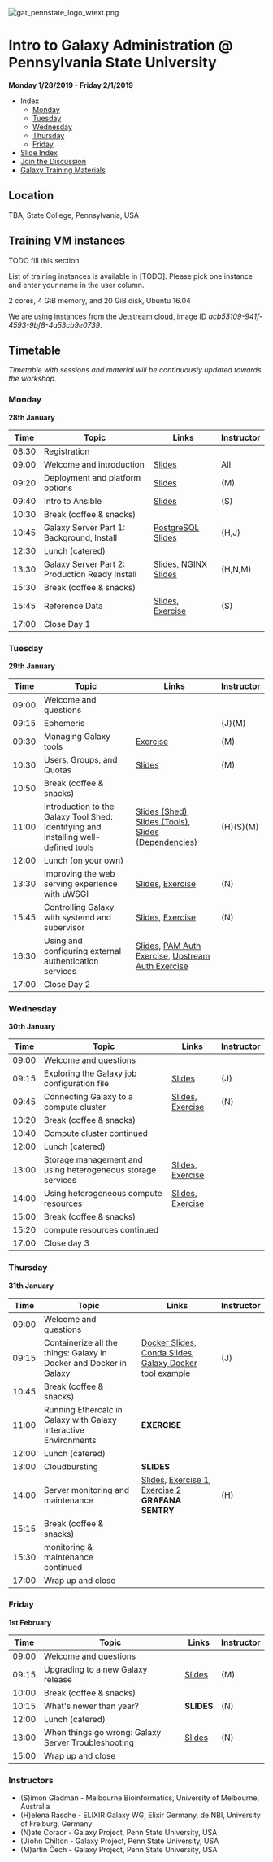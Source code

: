 ![gat_pennstate_logo_wtext.png](docs/shared-images/gat_pennstate_logo_wtext.png)
# Intro to Galaxy Administration @ Pennsylvania State University

**Monday 1/28/2019 - Friday 2/1/2019**

- Index
	- [Monday](#monday)
	- [Tuesday](#tuesday)
	- [Wednesday](#wednesday)
	- [Thursday](#thursday)
	- [Friday](#friday)
- [Slide Index](https://galaxyproject.github.io/dagobah-training/2019-pennstate/)
- [Join the Discussion](https://gitter.im/dagobah-training/Lobby)
- [Galaxy Training Materials](https://training.galaxyproject.org/)

## Location

TBA, State College, Pennsylvania, USA

## Training VM instances

TODO fill this section

List of training instances is available in [TODO]. Please pick one instance and enter your name in the user column.

2 cores, 4 GiB memory, and 20 GiB disk, Ubuntu 16.04

We are using instances from the [Jetstream cloud](https://jetstream-cloud.org/), image ID _acb53109-941f-4593-9bf8-4a53cb9e0739_.

## Timetable

_Timetable with sessions and material will be continuously updated towards the workshop._

### Monday
**28th January**

| **Time** | **Topic** | **Links** | **Instructor** |
| -------- | --------- | --------- | ----------- |
| 08:30 | Registration | | |
| 09:00 | Welcome and introduction | [Slides](https://galaxyproject.github.io/dagobah-training/2019-pennstate/00-intro/intro.html) | All |
| 09:20 | Deployment and platform options | [Slides](https://galaxyproject.github.io/training-material/topics/admin/tutorials/deployment-platforms-options/slides.html#1) | (M) |
| 09:40 | Intro to Ansible | [Slides](https://galaxyproject.github.io/dagobah-training/2019-pennstate/14-ansible/ansible-introduction.html#1) | (S) |
| 10:30 | Break (coffee & snacks) | | |
| 10:45 | Galaxy Server Part 1: Background, Install | [PostgreSQL Slides](https://galaxyproject.github.io/dagobah-training/2019-pennstate/03-production-basics/databases.html) | (H,J) |
| 12:30 | Lunch (catered) | |
| 13:30 | Galaxy Server Part 2: Production Ready Install | [Slides](https://galaxyproject.github.io/dagobah-training/2019-pennstate/03-production-basics/production.html), [NGINX Slides](https://galaxyproject.github.io/dagobah-training/2019-pennstate/03-production-basics/webservers.html) | (H,N,M) |
| 15:30 | Break (coffee & snacks) | | |
| 15:45 | Reference Data | [Slides](https://galaxyproject.github.io/dagobah-training/2019-pennstate/05-reference-genomes/reference_genomes.html), [Exercise](sessions/05-reference-genomes/ex1-reference-genomes.md) | (S) |
| 17:00 | Close Day 1 | |  |

### Tuesday
**29th January**

| **Time** | **Topic** | **Links** | **Instructor** |
| -------- | --------- | --------- | ----------- |
| 09:00 | Welcome and questions | | |
| 09:15 | Ephemeris | | (J)(M)|
| 09:30 | Managing Galaxy tools | [Exercise](sessions/04-tool-shed/ex-tool-management.md) | (M) |
| 10:30 | Users, Groups, and Quotas | [Slides](http://galaxyproject.github.io/training-material/topics/admin/tutorials/users-groups-quotas/slides.html) | (M) |
| 10:50 | Break (coffee & snacks) | | |
| 11:00 | Introduction to the Galaxy Tool Shed: Identifying and installing well-defined tools | [Slides (Shed)](https://galaxyproject.github.io/dagobah-training/2019-pennstate/04-tool-shed/shed_intro.html), [Slides (Tools)](https://galaxyproject.github.io/dagobah-training/2019-pennstate/04-tool-shed/tool_installation.html), [Slides (Dependencies)](https://galaxyproject.github.io/dagobah-training/2019-pennstate/04-tool-shed/tool-dependencies.html)| (H)(S)(M) |
| 12:00 | Lunch (on your own) | | |
| 13:30 | Improving the web serving experience with uWSGI | [Slides](https://galaxyproject.github.io/dagobah-training/2019-pennstate/10-uwsgi/uwsgi.html), [Exercise](sessions/10-uwsgi/ex1-uwsgi.md) | (N) |
| 15:45 | Controlling Galaxy with systemd and supervisor | [Slides](https://galaxyproject.github.io/dagobah-training/2019-pennstate/11-systemd-supervisor/systemd-supervisor.html), [Exercise](sessions/11-systemd-supervisor/ex1-supervisor.md) | (N) |
| 16:30 | Using and configuring external authentication services | [Slides](https://galaxyproject.github.io/dagobah-training/2019-pennstate/13-external-auth/external-auth.html), [PAM Auth Exercise](sessions/13-external-auth/ex1-pam-auth.md), [Upstream Auth Exercise](sessions/13-external-auth/ex2-upstream-auth.md) | |
| 17:00 | Close Day 2 | |  |


### Wednesday
**30th January**

| **Time** | **Topic** | **Links** | **Instructor** |
| -------- | --------- | --------- | ----------- |
| 09:00 | Welcome and questions | | |
| 09:15 | Exploring the Galaxy job configuration file | [Slides](https://galaxyproject.github.io/dagobah-training/2019-pennstate/15-job-conf/job_conf.html) | (J) |
| 09:45 | Connecting Galaxy to a compute cluster | [Slides](http://galaxyproject.github.io/training-material/topics/admin/tutorials/connect-to-compute-cluster/slides.html), [Exercise](http://galaxyproject.github.io/training-material/topics/admin/tutorials/connect-to-compute-cluster/tutorial.html) | (N) |
| 10:20 | Break (coffee & snacks) | | |
| 10:40 | Compute cluster continued | | |
| 12:00 | Lunch (catered) | | |
| 13:00 | Storage management and using heterogeneous storage services | [Slides](https://galaxyproject.github.io/dagobah-training/2019-pennstate/19-storage/storage.html), [Exercise](sessions/19-storage/ex1-objectstore.md) | |
| 14:00 | Using heterogeneous compute resources | [Slides](https://galaxyproject.github.io/dagobah-training/2019-pennstate/17-heterogenous/heterogeneous.html), [Exercise](sessions/17-heterogenous/ex1-pulsar.md) | |
| 15:00 | Break (coffee & snacks) | | |
| 15:20 | compute resources continued | | |
| 17:00 | Close day 3 | |  |


### Thursday
**31th January**

| **Time** | **Topic** | **Links** | **Instructor** |
| -------- | --------- | --------- | ----------- |
| 09:00 | Welcome and questions | | |
| 09:15 | Containerize all the things: Galaxy in Docker and Docker in Galaxy | [Docker Slides](https://galaxy.slides.com/bgruening/the-galaxy-docker-project), [Conda Slides](http://galaxy.slides.com/bgruening/deck-7#/), [Galaxy Docker tool example](https://github.com/apetkau/galaxy-hackathon-2014/tree/master/smalt)| (J) |
| 10:45 | Break (coffee & snacks) | | |
| 11:00 | Running Ethercalc in Galaxy with Galaxy Interactive Environments | **EXERCISE** | |
| 12:00 | Lunch (catered)| | |
| 13:00 | Cloudbursting | **SLIDES** | |
| 14:00 | Server monitoring and maintenance | [Slides](http://galaxyproject.github.io/training-material/topics/admin/tutorials/monitoring-maintenance/slides.html), [Exercise 1](http://galaxyproject.github.io/training-material/topics/admin/tutorials/monitoring-maintenance/tutorial.html), [Exercise 2](sessions/22-troubleshooting/ex1-sentry.md)  **GRAFANA** **SENTRY**| (H) |
| 15:15 | Break (coffee & snacks) | | |
| 15:30 | monitoring & maintenance continued | | |
| 17:00 | Wrap up and close | | |


### Friday
**1st February**

| **Time** | **Topic** | **Links** | **Instructor** |
| -------- | --------- | --------- | ----------- |
| 09:00 | Welcome and questions | | |
| 09:15 | Upgrading to a new Galaxy release | [Slides](https://galaxyproject.github.io/dagobah-training/2019-pennstate/08-upgrading-release/upgrading.html) | (M) |
| 10:00 | Break (coffee & snacks) | | |
| 10:15 | What's newer than year? | **SLIDES** | (N) |
| 12:00 | Lunch (catered) | | |
| 13:00 | When things go wrong: Galaxy Server Troubleshooting | [Slides](https://galaxyproject.github.io/dagobah-training/2019-pennstate/22-troubleshooting/troubleshooting.html) | (N) |
| 15:00 | Wrap up and close | | |

### Instructors

* (S)imon Gladman - Melbourne Bioinformatics, University of Melbourne, Australia
* (H)elena Rasche - ELIXIR Galaxy WG, Elixir Germany, de.NBI, University of Freiburg, Germany
* (N)ate Coraor - Galaxy Project, Penn State University, USA
* (J)ohn Chilton - Galaxy Project, Penn State University, USA
* (M)artin Čech - Galaxy Project, Penn State University, USA
